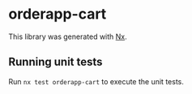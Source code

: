 # orderapp-cart

This library was generated with [Nx](https://nx.dev).

## Running unit tests

Run `nx test orderapp-cart` to execute the unit tests.
